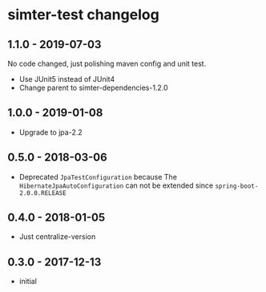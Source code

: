 # simter-test changelog

## 1.1.0 - 2019-07-03

No code changed, just polishing maven config and unit test.

- Use JUnit5 instead of JUnit4
- Change parent to simter-dependencies-1.2.0

## 1.0.0 - 2019-01-08

- Upgrade to jpa-2.2

## 0.5.0 - 2018-03-06

- Deprecated `JpaTestConfiguration` because The `HibernateJpaAutoConfiguration` can not be extended since `spring-boot-2.0.0.RELEASE`

## 0.4.0 - 2018-01-05

- Just centralize-version

## 0.3.0 - 2017-12-13

- initial